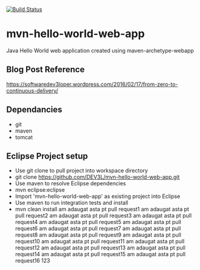 [![Build Status](https://travis-ci.org/DEV3L/mvn-hello-world-web-app.png)](https://travis-ci.org/DEV3L/mvn-hello-world-web-app)

# mvn-hello-world-web-app
Java Hello World web application created using maven-archetype-webapp

## Blog Post Reference
https://softwaredev3loper.wordpress.com/2016/02/17/from-zero-to-continuous-delivery/

## Dependancies
* git
* maven
* tomcat

## Eclipse Project setup
* Use git clone to pull project into workspace directory
 * git clone https://github.com/DEV3L/mvn-hello-world-web-app.git
* Use maven to resolve Eclipse dependencies
 * mvn eclipse:eclipse
* Import 'mvn-hello-world-web-app' as existing project into Eclipse 
* Use maven to run integration tests and install
 * mvn clean install
am adaugat asta pt pull request1
am adaugat asta pt pull request2
am adaugat asta pt pull request3
am adaugat asta pt pull request4
am adaugat asta pt pull request5
am adaugat asta pt pull request6
am adaugat asta pt pull request7
am adaugat asta pt pull request8
am adaugat asta pt pull request9
am adaugat asta pt pull request10
am adaugat asta pt pull request11
am adaugat asta pt pull request12
am adaugat asta pt pull request13
am adaugat asta pt pull request14
am adaugat asta pt pull request15
am adaugat asta pt pull request16
123

